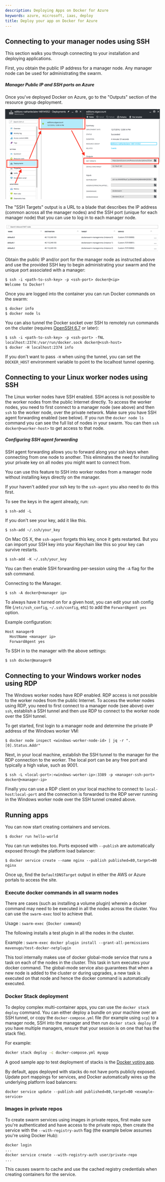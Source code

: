 ```yaml
---
description: Deploying Apps on Docker for Azure
keywords: azure, microsoft, iaas, deploy
title: Deploy your app on Docker for Azure
---
```


## Connecting to your manager nodes using SSH

This section walks you through connecting to your installation and deploying
applications.

First, you obtain the public IP address for a manager node. Any manager
node can be used for administrating the swarm.

##### Manager Public IP and SSH ports on Azure

Once you've deployed Docker on Azure, go to the "Outputs" section of the
resource group deployment.

![SSH targets](img/sshtargets.png)

The "SSH Targets" output is a URL to a blade that describes the IP address
(common across all the manager nodes) and the SSH port (unique for each manager
node) that you can use to log in to each manager node.

![Swarm managers](img/managers.png)

Obtain the public IP and/or port for the manager node as instructed above and
use the provided SSH key to begin administrating your swarm and the unique port associated with a manager:

    $ ssh -i <path-to-ssh-key> -p <ssh-port> docker@<ip>
    Welcome to Docker!

Once you are logged into the container you can run Docker commands on the swarm:

    $ docker info
    $ docker node ls

You can also tunnel the Docker socket over SSH to remotely run commands on the cluster (requires [OpenSSH 6.7](https://lwn.net/Articles/609321/) or later):

    $ ssh -i <path-to-ssh-key> -p <ssh-port> -fNL localhost:2374:/var/run/docker.sock docker@<ssh-host>
    $ docker -H localhost:2374 info

If you don't want to pass `-H` when using the tunnel, you can set the `DOCKER_HOST` environment variable to point to the localhost tunnel opening.

## Connecting to your Linux worker nodes using SSH

The Linux worker nodes have SSH enabled. SSH access is not possible to the worker nodes from the public
Internet directly. To access the worker nodes, you need to first connect to a
manager node (see above) and then `ssh` to the worker node, over the private
network. Make sure you have SSH agent forwarding enabled (see below). If you run
the `docker node ls` command you can see the full list of nodes in your swarm.
You can then `ssh docker@<worker-host>` to get access to that node.

##### Configuring SSH agent forwarding

SSH agent forwarding allows you to forward along your ssh keys when connecting from one node to another. This eliminates the need for installing your private key on all nodes you might want to connect from.

You can use this feature to SSH into worker nodes from a manager node without
installing keys directly on the manager.

If your haven't added your ssh key to the `ssh-agent` you also need to do this first.

To see the keys in the agent already, run:

```
$ ssh-add -L
```

If you don't see your key, add it like this.

```
$ ssh-add ~/.ssh/your_key
```

On Mac OS X, the `ssh-agent` forgets this key, once it gets restarted. But you can import your SSH key into your Keychain like this so your key can survive restarts.

```
$ ssh-add -K ~/.ssh/your_key
```

You can then enable SSH forwarding per-session using the `-A` flag for the ssh command.

Connecting to the Manager.
```
$ ssh -A docker@<manager ip>
```

To always have it turned on for a given host, you can edit your ssh config file
(`/etc/ssh_config`, `~/.ssh/config`, etc) to add the `ForwardAgent yes` option.

Example configuration:

```
Host manager0
  HostName <manager ip>
  ForwardAgent yes
```

To SSH in to the manager with the above settings:

```
$ ssh docker@manager0
```

## Connecting to your Windows worker nodes using RDP

The Windows worker nodes have RDP enabled. RDP access is not possible to the worker nodes from the public
Internet. To access the worker nodes using RDP, you need to first connect to a
manager node (see above) over `ssh`, establish a SSH tunnel and then use RDP to connect to the worker node over the SSH tunnel.

To get started, first login to a manager node and determine the private IP address of the Windows worker VM:

```
$ docker node inspect <windows-worker-node-id> | jq -r ".[0].Status.Addr"
```

Next, in your local machine, establish the SSH tunnel to the manager for the RDP connection to the worker. The local port can be any free port and typically a high value, such as 9001.

```
$ ssh -L <local-port>:<windows-worker-ip>:3389 -p <manager-ssh-port> docker@<manager-ip>
```

Finally you can use a RDP client on your local machine to connect to `local-host`:`local-port` and the connection is forwarded to the RDP server running in the Windows worker node over the SSH tunnel created above.

## Running apps

You can now start creating containers and services.

    $ docker run hello-world

You can run websites too. Ports exposed with `--publish` are automatically exposed through the platform load balancer:

    $ docker service create --name nginx --publish published=80,target=80 nginx

Once up, find the `DefaultDNSTarget` output in either the AWS or Azure portals to access the site.

### Execute docker commands in all swarm nodes

There are cases (such as installing a volume plugin) wherein a docker command may need to be executed in all the nodes across the cluster. You can use the `swarm-exec` tool to achieve that.

Usage : `swarm-exec {Docker command}`

The following installs a test plugin in all the nodes in the cluster.

Example : `swarm-exec docker plugin install --grant-all-permissions mavenugo/test-docker-netplugin`

This tool internally makes use of docker global-mode service that runs a task on each of the nodes in the cluster. This task in turn executes your docker command. The global-mode service also guarantees that when a new node is added to the cluster or during upgrades, a new task is executed on that node and hence the docker command is automatically executed.

### Docker Stack deployment

To deploy complex multi-container apps, you can use the `docker stack deploy` command. You can either deploy a bundle on your machine over an SSH tunnel, or copy the `docker-compose.yml` file (for example using `scp`) to a manager node, SSH into the manager and then run `docker stack deploy` (if you have multiple managers,  ensure that your session is on one that has the stack file).

For example:

```bash
docker stack deploy -c docker-compose.yml myapp
```

A good sample app to test deployment of stacks is the [Docker voting app](https://github.com/docker/example-voting-app).

By default, apps deployed with stacks do not have ports publicly exposed. Update port mappings for services, and Docker automatically wires up the underlying platform load balancers:

    docker service update --publish-add published=80,target=80 <example-service>

### Images in private repos

To create swarm services using images in private repos, first make sure you're authenticated and have access to the private repo, then create the service with the `--with-registry-auth` flag (the example below assumes you're using Docker Hub):

    docker login
    ...
    docker service create --with-registry-auth user/private-repo
    ...

This causes swarm to cache and use the cached registry credentials when creating containers for the service.

